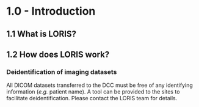 # 1.0 - Introduction

## 1.1 What is LORIS?

## 1.2 How does LORIS work?


### Deidentification of imaging datasets

All DICOM datasets transferred to the DCC must be free of any identifying
  information (*e.g.* patient name). A tool can be provided to the sites to
  facilitate deidentification. Please contact the LORIS team for details.